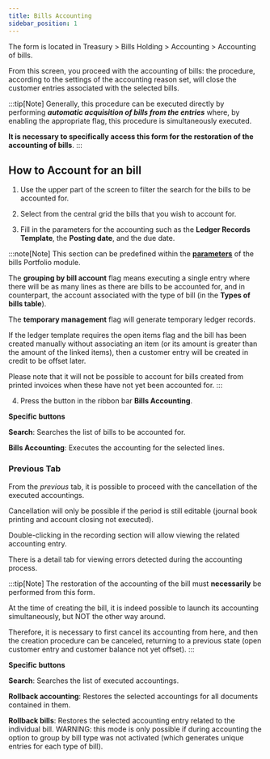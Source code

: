 ```yaml
---
title: Bills Accounting
sidebar_position: 1
---
```


The form is located in Treasury > Bills Holding > Accounting > Accounting of bills.

From this screen, you proceed with the accounting of bills: the procedure, according to the settings of the accounting reason set, will close the customer entries associated with the selected bills.

:::tip[Note]
Generally, this procedure can be executed directly by performing ***automatic acquisition of bills from the entries*** where, by enabling the appropriate flag, this procedure is simultaneously executed.

**It is necessary to specifically access this form for the restoration of the accounting of bills**. 
:::

## How to Account for an bill

1. Use the upper part of the screen to filter the search for the bills to be accounted for.

2. Select from the central grid the bills that you wish to account for.

3. Fill in the parameters for the accounting such as the **Ledger Records Template**, the **Posting date**, and the due date.

:::note[Note]
This section can be predefined within the [**parameters**](/docs/configurations/parameters/treasury/bills-portfolio-parameters) of the bills Portfolio module. 

The **grouping by bill account** flag means executing a single entry where there will be as many lines as there are bills to be accounted for, and in counterpart, the account associated with the type of bill (in the **Types of bills table**).

The **temporary management** flag will generate temporary ledger records.

If the ledger template requires the open items flag and the bill has been created manually without associating an item (or its amount is greater than the amount of the linked items), then a customer entry will be created in credit to be offset later.

Please note that it will not be possible to account for bills created from printed invoices when these have not yet been accounted for.
:::

4. Press the button in the ribbon bar **Bills Accounting**.

**Specific buttons**

**Search**: Searches the list of bills to be accounted for.

**Bills Accounting**: Executes the accounting for the selected lines.

### Previous Tab

From the *previous* tab, it is possible to proceed with the cancellation of the executed accountings. 

Cancellation will only be possible if the period is still editable (journal book printing and account closing not executed). 

Double-clicking in the recording section will allow viewing the related accounting entry.

There is a detail tab for viewing errors detected during the accounting process.

:::tip[Note]
The restoration of the accounting of the bill must **necessarily** be performed from this form.

At the time of creating the bill, it is indeed possible to launch its accounting simultaneously, but NOT the other way around. 

Therefore, it is necessary to first cancel its accounting from here, and then the creation procedure can be canceled, returning to a previous state (open customer entry and customer balance not yet offset).
:::

**Specific buttons**

**Search**: Searches the list of executed accountings.

**Rollback accounting**: Restores the selected accountings for all documents contained in them.

**Rollback bills**: Restores the selected accounting entry related to the individual bill. WARNING: this mode is only possible if during accounting the option to group by bill type was not activated (which generates unique entries for each type of bill).